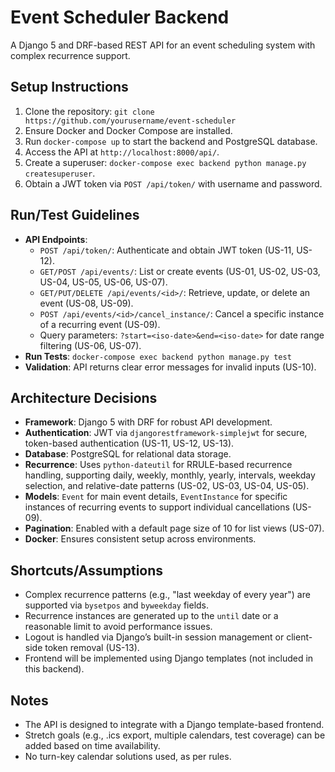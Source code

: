 # Event Scheduler Backend

A Django 5 and DRF-based REST API for an event scheduling system with complex recurrence support.

## Setup Instructions

1. Clone the repository: `git clone https://github.com/yourusername/event-scheduler`
2. Ensure Docker and Docker Compose are installed.
3. Run `docker-compose up` to start the backend and PostgreSQL database.
4. Access the API at `http://localhost:8000/api/`.
5. Create a superuser: `docker-compose exec backend python manage.py createsuperuser`.
6. Obtain a JWT token via `POST /api/token/` with username and password.

## Run/Test Guidelines

- **API Endpoints**:
  - `POST /api/token/`: Authenticate and obtain JWT token (US-11, US-12).
  - `GET/POST /api/events/`: List or create events (US-01, US-02, US-03, US-04, US-05, US-06, US-07).
  - `GET/PUT/DELETE /api/events/<id>/`: Retrieve, update, or delete an event (US-08, US-09).
  - `POST /api/events/<id>/cancel_instance/`: Cancel a specific instance of a recurring event (US-09).
  - Query parameters: `?start=<iso-date>&end=<iso-date>` for date range filtering (US-06, US-07).
- **Run Tests**: `docker-compose exec backend python manage.py test`
- **Validation**: API returns clear error messages for invalid inputs (US-10).

## Architecture Decisions

- **Framework**: Django 5 with DRF for robust API development.
- **Authentication**: JWT via `djangorestframework-simplejwt` for secure, token-based authentication (US-11, US-12, US-13).
- **Database**: PostgreSQL for relational data storage.
- **Recurrence**: Uses `python-dateutil` for RRULE-based recurrence handling, supporting daily, weekly, monthly, yearly, intervals, weekday selection, and relative-date patterns (US-02, US-03, US-04, US-05).
- **Models**: `Event` for main event details, `EventInstance` for specific instances of recurring events to support individual cancellations (US-09).
- **Pagination**: Enabled with a default page size of 10 for list views (US-07).
- **Docker**: Ensures consistent setup across environments.

## Shortcuts/Assumptions

- Complex recurrence patterns (e.g., "last weekday of every year") are supported via `bysetpos` and `byweekday` fields.
- Recurrence instances are generated up to the `until` date or a reasonable limit to avoid performance issues.
- Logout is handled via Django’s built-in session management or client-side token removal (US-13).
- Frontend will be implemented using Django templates (not included in this backend).

## Notes

- The API is designed to integrate with a Django template-based frontend.
- Stretch goals (e.g., .ics export, multiple calendars, test coverage) can be added based on time availability.
- No turn-key calendar solutions used, as per rules.
